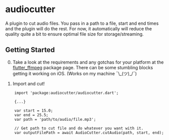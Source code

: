 # audiocutter

 A plugin to cut audio files. You pass in a path to a file, start and end times and the plugin will
 do the rest. For now, it automatically will reduce the quality quite a bit to ensure optimal file size for storage/streaming.

## Getting Started

0. Take a look at the requirements and any gotchas for your platform at the [flutter_ffmpeg](https://pub.dev/packages/flutter_ffmpeg)
package page. There can be some stumbling blocks getting it working on iOS. (Works on my machine ¯\\\_(ツ)_/¯)

1. Import and cut!

```
    import 'package:audiocutter/audiocutter.dart';

    {...}

    var start = 15.0;
    var end = 25.5;
    var path = 'path/to/audio/file.mp3';

    // Get path to cut file and do whatever you want with it.
    var outputFilePath = await AudioCutter.cutAudio(path, start, end);

```
